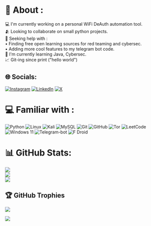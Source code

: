 # 🥷 About :
💻 I'm currently working on a personal WiFi DeAuth automation tool. <br>🫂 Looking to collaborate on small python projects. <br>🤖 Seeking help with :<br>• Finding free open learning sources for red teaming and cybersec. <br>• Adding more cool features to my telegram bot code. <br>👣 I'm currently learning Java, Cybersec. <br>📈 Git-ing since print ("hello world") 


## 🌐 Socials:
[![Instagram](https://img.shields.io/badge/Instagram-%23E4405F.svg?logo=Instagram&logoColor=white)](https://instagram.com/ashmilkurikkal) [![LinkedIn](https://img.shields.io/badge/LinkedIn-%230077B5.svg?logo=linkedin&logoColor=white)](https://www.linkedin.com/in/muhammed-ashmil-kurikkal-6479062b5?utm_source=share&utm_campaign=share_via&utm_content=profile&utm_medium=android_app) [![X](https://img.shields.io/badge/X-black.svg?logo=X&logoColor=white)](https://x.com/ashmilkurikkal) 

# 💻 Familiar with :
![Python](https://img.shields.io/badge/python-darkblue?style=plastic&logo=python&logoColor=yellow) ![Linux](https://img.shields.io/badge/Linux-black?style=plastic&logo=linux&logoColor=gold) ![Kali](https://img.shields.io/badge/Kali-blue?plastic&logo=kalilinux&logoColor=black) ![MySQL](https://img.shields.io/badge/mysql-skyblue.svg?style=plastic&logo=mysql&logoColor=black) ![Git](https://img.shields.io/badge/git-%23F05033.svg?style=plastic&logo=git&logoColor=white)  ![GitHub](https://img.shields.io/badge/github-%23121011.svg?style=plastic&logo=github&logoColor=white) ![Tor](https://img.shields.io/badge/Tor-7D4698?style=plastic&logo=Tor-Browser&logoColor=white) ![LeetCode](https://img.shields.io/badge/LeetCode-000000?style=plastic&logo=LeetCode&logoColor=#d16c06) ![Windows 11](https://img.shields.io/badge/Windows%2011-%230079d5.svg?style=plastic&logo=Windows%2011&logoColor=white) ![Telegram-bot](https://img.shields.io/badge/Telegram-2CA5E0?style=plastic&logo=telegram&logoColor=white) ![F Droid](https://img.shields.io/badge/F_Droid-1976D2?style=plastic&logo=f-droid&logoColor=white) 

# 📊 GitHub Stats:
![](https://github-readme-stats.vercel.app/api?username=Ashmil-Kurikkal&theme=dark&hide_border=false&include_all_commits=false&count_private=false)<br/>
![](https://github-readme-streak-stats.herokuapp.com/?user=Ashmil-Kurikkal&theme=dark&hide_border=false)<br/>
![](https://github-readme-stats.vercel.app/api/top-langs/?username=Ashmil-Kurikkal&theme=dark&hide_border=false&include_all_commits=false&count_private=false&layout=compact)

## 🏆 GitHub Trophies
![](https://github-profile-trophy.vercel.app/?username=Ashmil-Kurikkal&theme=radical&no-frame=true&no-bg=true&margin-w=4)

[![](https://visitcount.itsvg.in/api?id=Ashmil-Kurikkal&icon=5&color=3)](https://visitcount.itsvg.in)

<!-- Proudly created with GPRM ( https://gprm.itsvg.in ) -->
